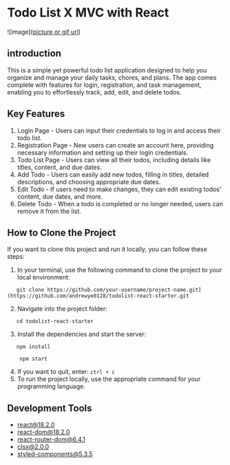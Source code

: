 # Todo List X MVC with React

![image]([picture or gif url](https://github.com/andrewye0128/todolist-react-starter/blob/main/src/assets/images/AC%20todolist.jpg))

## introduction
This is a simple yet powerful todo list application designed to help you organize and manage your daily tasks, chores, and plans. The app comes complete with features for login, registration, and task management, enabling you to effortlessly track, add, edit, and delete todos.

## Key Features
1. Login Page - Users can input their credentials to log in and access their todo list.
2. Registration Page - New users can create an account here, providing necessary information and setting up their login credentials.
3. Todo List Page - Users can view all their todos, including details like titles, content, and due dates.
4. Add Todo - Users can easily add new todos, filling in titles, detailed descriptions, and choosing appropriate due dates.
5. Edit Todo - If users need to make changes, they can edit existing todos' content, due dates, and more.
6. Delete Todo - When a todo is completed or no longer needed, users can remove it from the list.

## How to Clone the Project
If you want to clone this project and run it locally, you can follow these steps:

1. In your terminal, use the following command to clone the project to your local environment:

```
   git clone https://github.com/your-username/project-name.git](https://github.com/andrewye0128/todolist-react-starter.git
```

2. Navigate into the project folder:

```
   cd todolist-react-starter
```

3. Install the dependencies and start the server:

```
   npm install
```

```
    npm start
```

4. If you want to quit, enter: ```ctrl + c```
5. To run the project locally, use the appropriate command for your programming language.

## Development Tools
- react@18.2.0
- react-dom@18.2.0
- react-router-dom@6.4.1
- clsx@2.0.0
- styled-components@5.3.5

